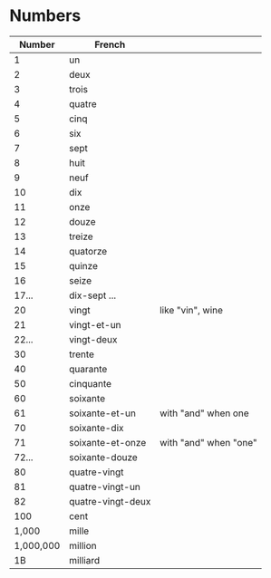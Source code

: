 # Numbers

| Number    | French    |     |
| --- | --- | --- |
| 1 | un |
| 2 | deux |
| 3 | trois |
| 4 | quatre |
| 5 | cinq |
| 6 | six |
| 7 | sept |
| 8 | huit |
| 9 | neuf |
| 10 | dix |
| 11 | onze |
| 12 | douze |
| 13 | treize |
| 14 | quatorze |
| 15 | quinze |
| 16 | seize |
| 17... | dix-sept ... |
| 20 | vingt | like "vin", wine
| 21 | vingt-et-un
| 22... | vingt-deux
| 30 | trente |
| 40 | quarante |
| 50 | cinquante |
| 60 | soixante |
| 61 | soixante-et-un | with "and" when one
| 70 | soixante-dix |
| 71 | soixante-et-onze | with "and" when "one"
| 72... | soixante-douze |
| 80 | quatre-vingt
| 81 | quatre-vingt-un
| 82 | quatre-vingt-deux
| 100 | cent
| 1,000 | mille
| 1,000,000 | million
| 1B | milliard